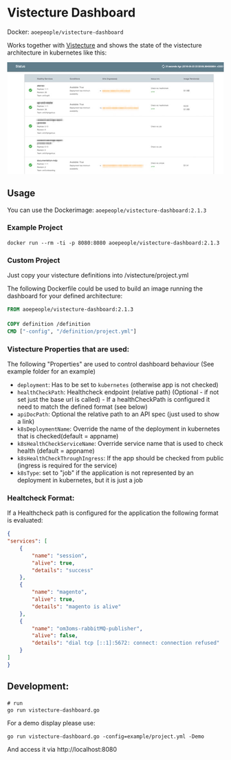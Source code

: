 # Vistecture Dashboard

Docker: `aoepeople/vistecture-dashboard`

Works together with [Vistecture](https://github.com/aoepeople/vistecture) and shows the state of the vistecture architecture in kubernetes like this:

![Vistecture_Dashboard](screenshot.jpg)


## Usage ##

You can use the Dockerimage: `aoepeople/vistecture-dashboard:2.1.3`

### Example Project

```
docker run --rm -ti -p 8080:8080 aoepeople/vistecture-dashboard:2.1.3
```

### Custom Project
Just copy your vistecture definitions into /vistecture/project.yml

The following Dockerfile could be used to build an image running the dashboard for your defined architecture:

```dockerfile
FROM aoepeople/vistecture-dashboard:2.1.3

COPY definition /definition
CMD ["-config", "/definition/project.yml"]
```

### Vistecture Properties that are used:
The following "Properties" are used to control dashboard behaviour
(See example folder for an example)
- `deployment`: Has to be set to `kubernetes` (otherwise app is not checked)
- `healthCheckPath`: Healthcheck endpoint (relative path) (Optional - if not set just the base url is called) - If a healthCheckPath is configured it need to match the defined format (see below)
- `apiDocPath`: Optional the relative path to an API spec (just used to show a link)
- `k8sDeploymentName`: Override the name of the deployment in kubernetes that is checked(default = appname)
- `k8sHealthCheckServiceName`: Override service name that is used to check health (default = appname)
- `k8sHealthCheckThroughIngress`: If the app should be checked from public (ingress is required for the service)
- `k8sType`: set to "job" if the application is not represented by an deployment in kubernetes, but it is just a job

### Healtcheck Format:

If a Healthcheck path is configured for the application the following format is evaluated:

```json
{
"services": [
    {
        "name": "session",
        "alive": true,
        "details": "success"
    },
    {
        "name": "magento",
        "alive": true,
        "details": "magento is alive"
    },
    {
        "name": "om3oms-rabbitMQ-publisher",
        "alive": false,
        "details": "dial tcp [::1]:5672: connect: connection refused"
    }
]
}
```

## Development: ##

```
# run
go run vistecture-dashboard.go
```

For a demo display please use:
```
go run vistecture-dashboard.go -config=example/project.yml -Demo
```

And access it via http://localhost:8080
